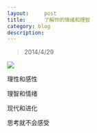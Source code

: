 ```yaml
---
layout:     post
title:      了解你的情绪和理智
category: blog
description: 
---
```



>2014/4/29

![](../images/other/window.jpg)



理性和感性

理智和情绪

现代和进化

思考就不会感受
